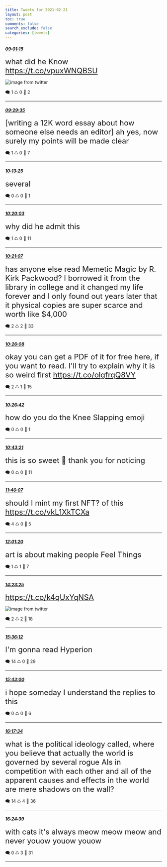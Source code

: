 ```yaml
---
title: Tweets for 2021-02-21
layout: post
toc: true
comments: false
search_exclude: false
categories: [tweets]
---
```



#### <a href = "https://twitter.com/deepfates/status/1363519160395784193">*09:01:15*</a>

<font size="5">what did he Know  https://t.co/vpuxWNQBSU</font>

![image from twitter](/fastpages//images/Euwxcp2VkAI7W_q.jpg)


🗨️ 1 ♺ 0 🤍  2   

---
    
#### <a href = "https://twitter.com/deepfates/status/1363526289043296259">*09:29:35*</a>

<font size="5">[writing a 12K word essay about how someone else needs an editor]  ah yes, now surely my points will be made clear</font>



🗨️ 1 ♺ 0 🤍  7   

---
    
#### <a href = "https://twitter.com/deepfates/status/1363537321883095041">*10:13:25*</a>

<font size="5">several</font>



🗨️ 0 ♺ 0 🤍  1   

---
    
#### <a href = "https://twitter.com/deepfates/status/1363538993183293442">*10:20:03*</a>

<font size="5">why did he admit this</font>



🗨️ 1 ♺ 0 🤍  11   

---
    
#### <a href = "https://twitter.com/deepfates/status/1363539258837884928">*10:21:07*</a>

<font size="5">has anyone else read Memetic Magic by R. Kirk Packwood? I borrowed it from the library in college and it changed my life forever and I only found out years later that it physical copies are super scarce and worth like $4,000</font>



🗨️ 2 ♺ 2 🤍  33   

---
    
#### <a href = "https://twitter.com/deepfates/status/1363540520614592513">*10:26:08*</a>

<font size="5">okay you can get a PDF of it for free here, if you want to read. I'll try to explain why it is so weird first  https://t.co/olgfrqQ8VY</font>



🗨️ 2 ♺ 1 🤍  15   

---
    
#### <a href = "https://twitter.com/deepfates/status/1363540664986726400">*10:26:42*</a>

<font size="5">how do you do the Knee Slapping emoji</font>



🗨️ 0 ♺ 0 🤍  1   

---
    
#### <a href = "https://twitter.com/deepfates/status/1363544856908361731">*10:43:21*</a>

<font size="5">this is so sweet 🤗 thank you for noticing</font>



🗨️ 0 ♺ 0 🤍  11   

---
    
#### <a href = "https://twitter.com/deepfates/status/1363560651709247490">*11:46:07*</a>

<font size="5">should I mint my first NFT? of this  https://t.co/vkL1XkTCXa</font>



🗨️ 4 ♺ 0 🤍  5   

---
    
#### <a href = "https://twitter.com/deepfates/status/1363564481289228290">*12:01:20*</a>

<font size="5">art is about making people Feel Things</font>



🗨️ 1 ♺ 1 🤍  7   

---
    
#### <a href = "https://twitter.com/deepfates/status/1363600237894377474">*14:23:25*</a>

<font size="5"> https://t.co/k4qUxYqNSA</font>

![image from twitter](/fastpages//images/Eux7L9UVgAEtnb6.jpg)


🗨️ 2 ♺ 2 🤍  18   

---
    
#### <a href = "https://twitter.com/deepfates/status/1363618554285711364">*15:36:12*</a>

<font size="5">I'm gonna read Hyperion</font>



🗨️ 14 ♺ 0 🤍  29   

---
    
#### <a href = "https://twitter.com/deepfates/status/1363620263552638976">*15:43:00*</a>

<font size="5">i hope someday I understand the replies to this</font>



🗨️ 0 ♺ 0 🤍  6   

---
    
#### <a href = "https://twitter.com/deepfates/status/1363628962954371073">*16:17:34*</a>

<font size="5">what is the political ideology called, where you believe that actually the world is governed by several rogue AIs in competition with each other and all of the apparent causes and effects in the world are mere shadows on the wall?</font>



🗨️ 14 ♺ 4 🤍  36   

---
    
#### <a href = "https://twitter.com/deepfates/status/1363630746460516354">*16:24:39*</a>

<font size="5">with cats it's always meow meow meow and never youow youow youow</font>



🗨️ 0 ♺ 3 🤍  31   

---
    
            
